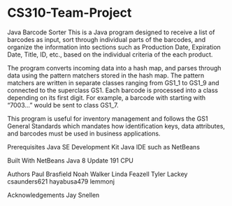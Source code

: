 # CS310-Team-Project
Java Barcode Sorter
This is a Java program designed to receive a list of barcodes as input, 
sort through individual parts of the barcodes, and organize the information 
into sections such as Production Date, Expiration Date, Title, ID, etc., 
based on the individual criteria of the each product. 

The program converts incoming data into a hash map, and parses through data 
using the pattern matchers stored in the hash map. The pattern matchers are 
written in separate classes ranging from GS1_1 to GS1_9 and connected to the 
superclass GS1. Each barcode is processed into a class depending on its first
digit. For example, a barcode with starting with “7003…” would be sent to class GS1_7. 

This program is useful for inventory management and follows the GS1 General Standards 
which mandates how identification keys, data attributes, and barcodes must be used in business applications.

Prerequisites
Java SE Development Kit
Java IDE such as NetBeans

Built With
NetBeans
Java 8 Update 191 CPU

Authors
Paul Brasfield
Noah Walker
Linda Feazell
Tyler Lackey
csaunders621
hayabusa479
lemmonj

Acknowledgements
Jay Snellen
